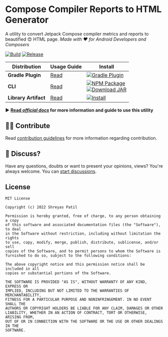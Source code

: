 # Compose Compiler Reports to HTML Generator

A utility to convert Jetpack Compose compiler metrics and reports to beautified 😍 HTML page.
_Made with ❤️ for Android Developers and Composers_

[![Build](https://github.com/PatilShreyas/compose-report-to-html/actions/workflows/build.yml/badge.svg)](https://github.com/PatilShreyas/compose-report-to-html/actions/workflows/build.yml)
[![Release](https://github.com/PatilShreyas/compose-report-to-html/actions/workflows/release.yml/badge.svg)](https://github.com/PatilShreyas/compose-report-to-html/actions/workflows/release.yml)

| Distribution         | Usage Guide                                                                                 | Install                                                                                                                                                                                                                                                                                                                                                                                                      |
|----------------------|---------------------------------------------------------------------------------------------|--------------------------------------------------------------------------------------------------------------------------------------------------------------------------------------------------------------------------------------------------------------------------------------------------------------------------------------------------------------------------------------------------------------|
| **Gradle Plugin**    | [Read](https://patilshreyas.github.io/compose-report-to-html/use/using-gradle-plugin/)      | [![Gradle Plugin](https://img.shields.io/gradle-plugin-portal/v/dev.shreyaspatil.compose-compiler-report-generator?color=%233cafc6&label=Plugin&logo=gradle&style=flat-square)](https://plugins.gradle.org/plugin/dev.shreyaspatil.compose-compiler-report-generator)                                                                                                                                        |
| **CLI**              | [Read](https://patilshreyas.github.io/compose-report-to-html/use/using-cli/)                | [![NPM Package](https://img.shields.io/npm/v/compose-report2html?label=npm&logo=npm&style=flat-square)](https://www.npmjs.com/package/compose-report2html) <br> [![Download JAR](https://img.shields.io/github/v/release/patilshreyas/compose-report-to-html?label=JAR&logo=java&style=flat-square)](https://github.com/patilshreyas/compose-report-to-html/releases/latest/download/composeReport2Html.jar) |
| **Library Artifact** | [Read](https://patilshreyas.github.io/compose-report-to-html/use/using-utility-as-library/) | [![Install](https://img.shields.io/maven-central/v/dev.shreyaspatil.compose-compiler-report-generator/core?label=Maven%20Central&logo=android&style=flat-square)](https://search.maven.org/search?q=g:dev.shreyaspatil.compose-compiler-report-generator)                                                                                                                                                    |

**▶️ [Read _official docs_](https://patilshreyas.github.io/compose-report-to-html/) for more information and guide to
use
this utility**

## 🙋‍♂️ Contribute

Read [contribution guidelines](CONTRIBUTING.md) for more information regarding contribution.

## 💬 Discuss?

Have any questions, doubts or want to present your opinions, views? You're always welcome. You
can [start discussions](https://github.com/PatilShreyas/compose-report-to-html/discussions).

## License

```
MIT License

Copyright (c) 2022 Shreyas Patil

Permission is hereby granted, free of charge, to any person obtaining a copy
of this software and associated documentation files (the "Software"), to deal
in the Software without restriction, including without limitation the rights
to use, copy, modify, merge, publish, distribute, sublicense, and/or sell
copies of the Software, and to permit persons to whom the Software is
furnished to do so, subject to the following conditions:

The above copyright notice and this permission notice shall be included in all
copies or substantial portions of the Software.

THE SOFTWARE IS PROVIDED "AS IS", WITHOUT WARRANTY OF ANY KIND, EXPRESS OR
IMPLIED, INCLUDING BUT NOT LIMITED TO THE WARRANTIES OF MERCHANTABILITY,
FITNESS FOR A PARTICULAR PURPOSE AND NONINFRINGEMENT. IN NO EVENT SHALL THE
AUTHORS OR COPYRIGHT HOLDERS BE LIABLE FOR ANY CLAIM, DAMAGES OR OTHER
LIABILITY, WHETHER IN AN ACTION OF CONTRACT, TORT OR OTHERWISE, ARISING FROM,
OUT OF OR IN CONNECTION WITH THE SOFTWARE OR THE USE OR OTHER DEALINGS IN THE
SOFTWARE.
```
